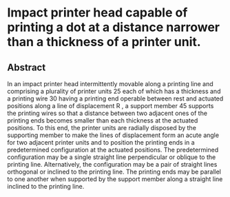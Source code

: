 # Impact printer head capable of printing a dot at a distance narrower than a thickness of a printer unit.

## Abstract
In an impact printer head intermittently movable along a printing line and comprising a plurality of printer units 25 each of which has a thickness and a printing wire 30 having a printing end operable between rest and actuated positions along a line of displacement R , a support member 45 supports the printing wires so that a distance between two adjacent ones of the printing ends becomes smaller than each thickness at the actuated positions. To this end, the printer units are radially disposed by the supporting member to make the lines of displacement form an acute angle for two adjacent printer units and to position the printing ends in a predetermined configuration at the actuated positions. The predetermined configuration may be a single straight line perpendicular or oblique to the printing line. Alternatively, the configuration may be a pair of straight lines orthogonal or inclined to the printing line. The printing ends may be parallel to one another when supported by the support member along a straight line inclined to the printing line.